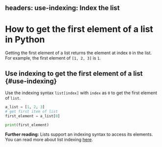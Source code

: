 headers:
  use-indexing: Index the list
---
# How to get the first element of a list in Python
Getting the first element of a list returns the element at index `0` in the list. For example, the first element of `[1, 2, 3]` is `1`.

## Use indexing to get the first element of a list {#use-indexing}
Use the indexing syntax `list[index]` with `index` as `0` to get the first element of `list`.
```python
a_list = [1, 2, 3]
# get first item of list
first_element = a_list[0]

print(first_element)
```

**Further reading:**
Lists support an indexing syntax to access its elements. You can read more about list indexing [here](https://docs.python.org/3/tutorial/introduction.html#lists).
